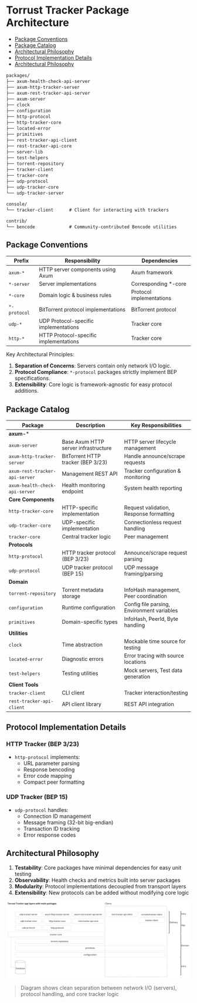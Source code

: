 # Torrust Tracker Package Architecture

- [Package Conventions](#package-conventions)
- [Package Catalog](#package-catalog)
- [Architectural Philosophy](#architectural-philosophy)
- [Protocol Implementation Details](#protocol-implementation-details)
- [Architectural Philosophy](#architectural-philosophy)

```output
packages/
├── axum-health-check-api-server
├── axum-http-tracker-server
├── axum-rest-tracker-api-server
├── axum-server
├── clock
├── configuration
├── http-protocol
├── http-tracker-core
├── located-error
├── primitives
├── rest-tracker-api-client
├── rest-tracker-api-core
├── server-lib
├── test-helpers
├── torrent-repository
├── tracker-client
├── tracker-core
├── udp-protocol
├── udp-tracker-core
└── udp-tracker-server
```

```output
console/
└── tracker-client      # Client for interacting with trackers
```

```output
contrib/
└── bencode             # Community-contributed Bencode utilities
```

## Package Conventions

| Prefix          | Responsibility                          | Dependencies              |
|-----------------|-----------------------------------------|---------------------------|
| `axum-*`        | HTTP server components using Axum       | Axum framework            |
| `*-server`      | Server implementations                  | Corresponding *-core      |
| `*-core`        | Domain logic & business rules           | Protocol implementations  |
| `*-protocol`    | BitTorrent protocol implementations     | BitTorrent protocol       |
| `udp-*`         | UDP Protocol-specific implementations   | Tracker core              |
| `http-*`        | HTTP Protocol-specific implementations  | Tracker core              |

Key Architectural Principles:

1. **Separation of Concerns**: Servers contain only network I/O logic.
2. **Protocol Compliance**: `*-protocol` packages strictly implement BEP specifications.
3. **Extensibility**: Core logic is framework-agnostic for easy protocol additions.

## Package Catalog

| Package | Description | Key Responsibilities |
|---------|-------------|----------------------|
| **axum-*** | | |
| `axum-server` | Base Axum HTTP server infrastructure | HTTP server lifecycle management |
| `axum-http-tracker-server` | BitTorrent HTTP tracker (BEP 3/23) | Handle announce/scrape requests |
| `axum-rest-tracker-api-server` | Management REST API | Tracker configuration & monitoring |
| `axum-health-check-api-server` | Health monitoring endpoint | System health reporting |
| **Core Components** | | |
| `http-tracker-core` | HTTP-specific implementation | Request validation, Response formatting |
| `udp-tracker-core` | UDP-specific implementation | Connectionless request handling |
| `tracker-core` | Central tracker logic | Peer management |
| **Protocols** | | |
| `http-protocol` | HTTP tracker protocol (BEP 3/23) | Announce/scrape request parsing |
| `udp-protocol` | UDP tracker protocol (BEP 15) | UDP message framing/parsing |
| **Domain** | | |
| `torrent-repository` | Torrent metadata storage | InfoHash management, Peer coordination |
| `configuration` | Runtime configuration | Config file parsing, Environment variables |
| `primitives` | Domain-specific types | InfoHash, PeerId, Byte handling |
| **Utilities** | | |
| `clock` | Time abstraction | Mockable time source for testing |
| `located-error` | Diagnostic errors | Error tracing with source locations |
| `test-helpers` | Testing utilities | Mock servers, Test data generation |
| **Client Tools** | | |
| `tracker-client` | CLI client | Tracker interaction/testing |
| `rest-tracker-api-client` | API client library | REST API integration |

## Protocol Implementation Details

### HTTP Tracker (BEP 3/23)

- `http-protocol` implements:
  - URL parameter parsing
  - Response bencoding
  - Error code mapping
  - Compact peer formatting

### UDP Tracker (BEP 15)

- `udp-protocol` handles:
  - Connection ID management
  - Message framing (32-bit big-endian)
  - Transaction ID tracking
  - Error response codes

## Architectural Philosophy

1. **Testability**: Core packages have minimal dependencies for easy unit testing
2. **Observability**: Health checks and metrics built into server packages
3. **Modularity**: Protocol implementations decoupled from transport layers
4. **Extensibility**: New protocols can be added without modifying core logic

![Torrust Tracker Architecture Diagram](./media/packages/torrust-tracker-layers-with-packages.png)

> Diagram shows clean separation between network I/O (servers), protocol handling, and core tracker logic
